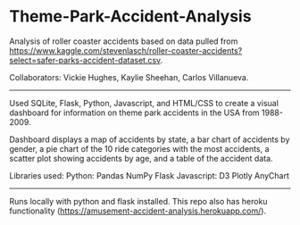 # Theme-Park-Accident-Analysis
Analysis of roller coaster accidents based on data pulled from https://www.kaggle.com/stevenlasch/roller-coaster-accidents?select=safer-parks-accident-dataset.csv.

Collaborators: Vickie Hughes, Kaylie Sheehan, Carlos Villanueva.

---------------------------------------------------------------------------------
Used SQLite, Flask, Python, Javascript, and HTML/CSS to create a visual dashboard for information on theme park accidents in the USA from 1988-2009.

Dashboard displays a map of accidents by state, a bar chart of accidents by gender, a pie chart of the 10 ride categories with the most accidents, a scatter plot showing accidents by age, and a table of the accident data.


Libraries used:
Python:
Pandas
NumPy
Flask
Javascript:
D3
Plotly
AnyChart

------------------------------------------------------------------------------------
Runs locally with python and flask installed. This repo also has heroku functionality (https://amusement-accident-analysis.herokuapp.com/).
